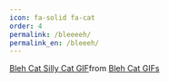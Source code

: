 ```yaml
---
icon: fa-solid fa-cat
order: 4
permalink: /bleeeeh/
permalink_en: /bleeeh/
---
```


<div class="tenor-gif-embed" data-postid="12332973546502369976" data-share-method="host" data-aspect-ratio="1.33333" data-width="100%"><a href="https://tenor.com/view/bleh-cat-silly-cat-cat-sticking-tongue-out-gif-12332973546502369976">Bleh Cat Silly Cat GIF</a>from <a href="https://tenor.com/search/bleh+cat-gifs">Bleh Cat GIFs</a></div> <script type="text/javascript" async src="https://tenor.com/embed.js"></script>